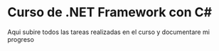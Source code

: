 # Curso de .NET Framework con C#

Aqui subire todos las tareas realizadas en el curso y documentare mi progreso

